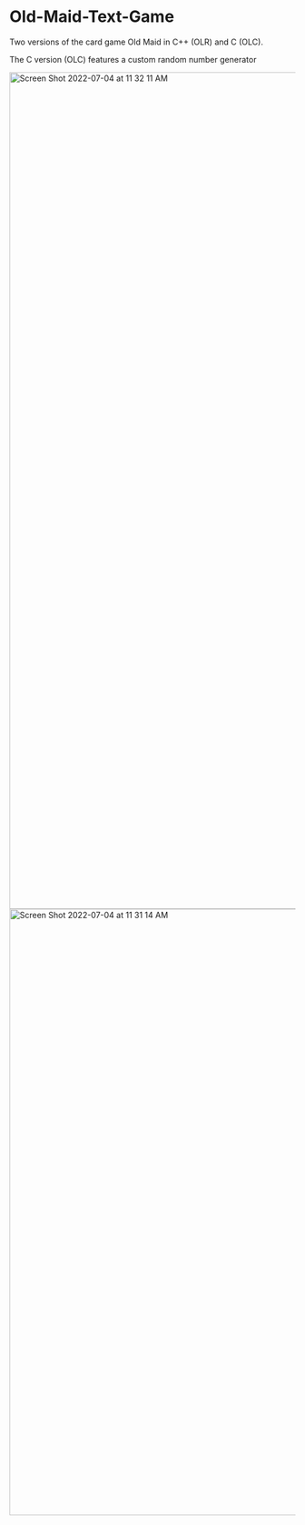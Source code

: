 # Old-Maid-Text-Game
Two versions of the card game Old Maid in C++ (OLR) and C (OLC).

The C version (OLC) features a custom random number generator

<img width="1474" alt="Screen Shot 2022-07-04 at 11 32 11 AM" src="https://user-images.githubusercontent.com/57970967/177204354-179ec150-7e18-4d77-a5b0-cbd86842bcd4.png">

<img width="1068" alt="Screen Shot 2022-07-04 at 11 31 14 AM" src="https://user-images.githubusercontent.com/57970967/177204348-2387ae1f-2ac0-4654-9882-3aff452e29e3.png">
